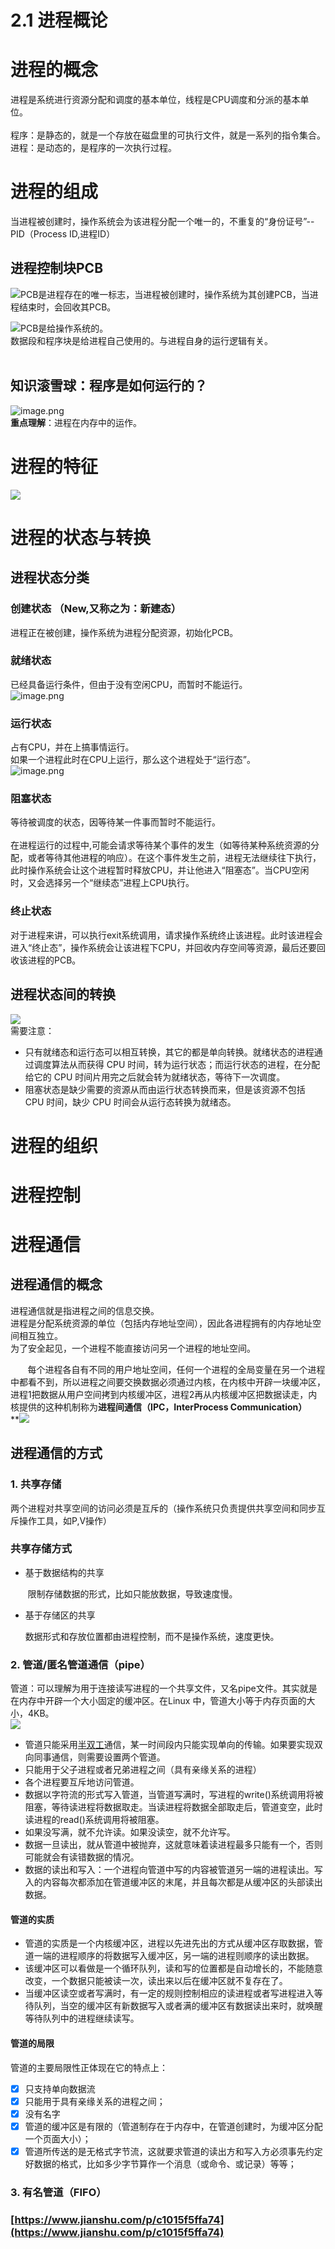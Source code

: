 # 2.1 进程概论

<a name="n6AXo"></a>
# 进程的概念
进程是系统进行资源分配和调度的基本单位，线程是CPU调度和分派的基本单位。<br />
<br />程序：是静态的，就是一个存放在磁盘里的可执行文件，就是一系列的指令集合。<br />进程：是动态的，是程序的一次执行过程。
<a name="O2eLM"></a>
# 进程的组成
当进程被创建时，操作系统会为该进程分配一个唯一的，不重复的“身份证号”--PID（Process ID,进程ID）
<a name="tDfci"></a>
## 进程控制块PCB
![](https://cdn.nlark.com/yuque/0/2020/svg/177460/1590071436290-282a5b24-397e-41ea-87e5-13d66d57d777.svg)PCB是进程存在的唯一标志，当进程被创建时，操作系统为其创建PCB，当进程结束时，会回收其PCB。<br />

![](https://cdn.nlark.com/yuque/0/2020/svg/177460/1590071436330-7928647a-3dc3-4518-9efb-5c3b50e66d0c.svg)PCB是给操作系统的。<br />数据段和程序块是给进程自己使用的。与进程自身的运行逻辑有关。<br />
<br />

<a name="Pa4vt"></a>
## 知识滚雪球：程序是如何运行的？
![image.png](https://cdn.nlark.com/yuque/0/2020/png/177460/1589262138794-7a9889dd-8c13-4c5f-9bbd-2b79daf1689a.png#align=left&display=inline&height=750&margin=%5Bobject%20Object%5D&name=image.png&originHeight=750&originWidth=1334&size=726815&status=done&style=none&width=1334)<br />**重点理解**：进程在内存中的运作。
<a name="7vd7n"></a>
# 进程的特征
![](https://cdn.nlark.com/yuque/0/2020/svg/177460/1590071436325-b69c4027-3931-4928-a76f-e9b40c0778fe.svg)<a name="amRQu"></a>
# 进程的状态与转换
<a name="kqw04"></a>
## 进程状态分类
<a name="AFadi"></a>
### 创建状态 （New,又称之为：新建态）
进程正在被创建，操作系统为进程分配资源，初始化PCB。
<a name="DsSym"></a>
### 就绪状态
已经具备运行条件，但由于没有空闲CPU，而暂时不能运行。<br />![image.png](https://cdn.nlark.com/yuque/0/2020/png/177460/1589298705756-13a3f0c6-a3ac-4848-89ed-7ba3bece2cb9.png#align=left&display=inline&height=375&margin=%5Bobject%20Object%5D&name=image.png&originHeight=750&originWidth=1334&size=588163&status=done&style=none&width=667)
<a name="HSpZB"></a>
### 运行状态
占有CPU，并在上搞事情运行。<br />如果一个进程此时在CPU上运行，那么这个进程处于“运行态”。<br />![image.png](https://cdn.nlark.com/yuque/0/2020/png/177460/1589299807979-1b510fcc-4602-4b5b-98ce-e35149042de5.png#align=left&display=inline&height=375&margin=%5Bobject%20Object%5D&name=image.png&originHeight=750&originWidth=1334&size=819266&status=done&style=none&width=667)
<a name="5l5Hr"></a>
### 阻塞状态
等待被调度的状态，因等待某一件事而暂时不能运行。<br />
<br />在进程运行的过程中,可能会请求等待某个事件的发生（如等待某种系统资源的分配，或者等待其他进程的响应）。在这个事件发生之前，进程无法继续往下执行，此时操作系统会让这个进程暂时释放CPU，并让他进入“阻塞态”。当CPU空闲时，又会选择另一个“继续态”进程上CPU执行。
<a name="3iEtV"></a>
### 终止状态
对于进程来讲，可以执行exit系统调用，请求操作系统终止该进程。此时该进程会进入“终止态”，操作系统会让该进程下CPU，并回收内存空间等资源，最后还要回收该进程的PCB。
<a name="JKzTR"></a>
## 进程状态间的转换
![](https://cdn.nlark.com/yuque/0/2020/png/177460/1589300900234-d6621ce2-b56b-4d3e-a8a5-ec301dff3d16.png#align=left&display=inline&height=639&margin=%5Bobject%20Object%5D&originHeight=639&originWidth=1167&size=0&status=done&style=none&width=1167)<br />需要注意：<br />

- 只有就绪态和运行态可以相互转换，其它的都是单向转换。就绪状态的进程通过调度算法从而获得 CPU 时间，转为运行状态；而运行状态的进程，在分配给它的 CPU 时间片用完之后就会转为就绪状态，等待下一次调度。
- 阻塞状态是缺少需要的资源从而由运行状态转换而来，但是该资源不包括 CPU 时间，缺少 CPU 时间会从运行态转换为就绪态。
<a name="a06cS"></a>
# 进程的组织
<a name="CRii3"></a>
# 进程控制


<a name="A4wlZ"></a>
# 进程通信
<a name="1UMIK"></a>
## 进程通信的概念
进程通信就是指进程之间的信息交换。<br />进程是分配系统资源的单位（包括内存地址空间），因此各进程拥有的内存地址空间相互独立。<br />为了安全起见，一个进程不能直接访问另一个进程的地址空间。

       每个进程各自有不同的用户地址空间，任何一个进程的全局变量在另一个进程中都看不到，所以进程之间要交换数据必须通过内核，在内核中开辟一块缓冲区，进程1把数据从用户空间拷到内核缓冲区，进程2再从内核缓冲区把数据读走，内核提供的这种机制称为**进程间通信（IPC，InterProcess Communication）**<br />**![](https://cdn.nlark.com/yuque/0/2020/webp/177460/1590071129312-636fb1f9-0795-459a-8f60-d01bf1ed714e.webp#align=left&display=inline&height=181&margin=%5Bobject%20Object%5D&originHeight=181&originWidth=222&size=0&status=done&style=none&width=222)
<a name="r0EKy"></a>
## 进程通信的方式
<a name="RHeLR"></a>
### 1. 共享存储
两个进程对共享空间的访问必须是互斥的（操作系统只负责提供共享空间和同步互斥操作工具，如P,V操作）<br />

<a name="NtnK6"></a>
### 共享存储方式

- 基于数据结构的共享

       限制存储数据的形式，比如只能放数据，导致速度慢。

- 基于存储区的共享

      数据形式和存放位置都由进程控制，而不是操作系统，速度更快。
<a name="eeAlX"></a>
### 2. 管道/匿名管道通信（pipe）
管道：可以理解为用于连接读写进程的一个共享文件，又名pipe文件。其实就是在内存中开辟一个大小固定的缓冲区。在Linux 中，管道大小等于内存页面的大小，4KB。<br />![](https://cdn.nlark.com/yuque/0/2020/webp/177460/1590071475112-560def2a-8a6e-42d0-b99e-e2460cbf8123.webp#align=left&display=inline&height=189&margin=%5Bobject%20Object%5D&originHeight=189&originWidth=228&size=0&status=done&style=none&width=228)

- 管道只能采用[半双工](https://blog.csdn.net/komtao520/article/details/88084984)通信，某一时间段内只能实现单向的传输。如果要实现双向同事通信，则需要设置两个管道。 
- 只能用于父子进程或者兄弟进程之间（具有亲缘关系的进程）
- 各个进程要互斥地访问管道。    
- 数据以字符流的形式写入管道，当管道写满时，写进程的write()系统调用将被阻塞，等待读进程将数据取走。当读进程将数据全部取走后，管道变空，此时读进程的read()系统调用将被阻塞。
- 如果没写满，就不允许读。如果没读空，就不允许写。
- 数据一旦读出，就从管道中被抛弃，这就意味着读进程最多只能有一个，否则可能就会有读错数据的情况。
- 数据的读出和写入：一个进程向管道中写的内容被管道另一端的进程读出。写入的内容每次都添加在管道缓冲区的末尾，并且每次都是从缓冲区的头部读出数据。
<a name="yAFTt"></a>
#### 管道的实质

- 管道的实质是一个内核缓冲区，进程以先进先出的方式从缓冲区存取数据，管道一端的进程顺序的将数据写入缓冲区，另一端的进程则顺序的读出数据。
- 该缓冲区可以看做是一个循环队列，读和写的位置都是自动增长的，不能随意改变，一个数据只能被读一次，读出来以后在缓冲区就不复存在了。
- 当缓冲区读空或者写满时，有一定的规则控制相应的读进程或者写进程进入等待队列，当空的缓冲区有新数据写入或者满的缓冲区有数据读出来时，就唤醒等待队列中的进程继续读写。
<a name="F6Koc"></a>
#### 管道的局限
管道的主要局限性正体现在它的特点上：

- [x] 只支持单向数据流
- [x] 只能用于具有亲缘关系的进程之间；
- [x] 没有名字
- [x] 管道的缓冲区是有限的（管道制存在于内存中，在管道创建时，为缓冲区分配一个页面大小）；
- [x] 管道所传送的是无格式字节流，这就要求管道的读出方和写入方必须事先约定好数据的格式，比如多少字节算作一个消息（或命令、或记录）等等；
<a name="9jPXo"></a>
### 3. 有名管道（FIFO）
<a name="vBOMt"></a>
### [https://www.jianshu.com/p/c1015f5ffa74](https://www.jianshu.com/p/c1015f5ffa74)
<br />
